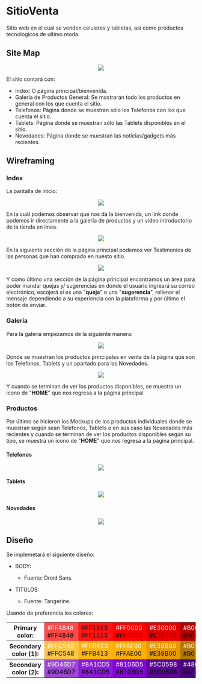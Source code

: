 # SitioVenta
Sitio web en el cual se venden celulares y tabletas, asi como productos tecnologicos de ultimo moda.


## Site Map

<p align="center">
  <img src="docs/images/MapaSitio.png" />
</p>

El sitio contará con:
  * Index: O página principal/bienvenida.
  * Galería de Productos General: Se mostrarán todo los productos en general con los que cuenta el sitio.
  * Telefonos: Página donde se muestran sólo los Telefonos con los que cuenta el sitio.
  * Tablets: Página donde se muestran sólo las Tablets disponibles en el sitio.
  * Novedades: Página donde se muestran las noticias/gadgets más recientes.

## Wireframing

### Index

La pantalla de inicio:

<p align="center">
  <img src="docs/images/Mockups/Index.png" />
</p>

En la cuál podemos observar que nos da la bienvenida, un link donde podemos ir directamente a la galería de productos y un video introductorio de la tienda en linea.

<p align="center">
  <img src="docs/images/Mockups/Index2.png" />
</p>

En la siguiente sección de la página principal podemos ver Testimonios de las personas que han comprado en nuesto sitio.

<p align="center">
  <img src="docs/images/Mockups/Index3.png" />
</p>

Y como último una sección de la página principal encontramos un área para poder mandar quejas y/ sugerencias en donde el usuario ingreará su correo electrónico, escojerá si es una "**queja**" o una "**sugerencia**", rellenar el mensaje dependiendo a su experiencia con la plataforma y por último el botón de enviar.

### Galería

Para la galería empezamos de la siguiente manera:

<p align="center">
  <img src="docs/images/Mockups/GaleriaGeneral.png" />
</p>

Donde se muestran los productos principales en venta de la página que son los Telefonos, Tablets y un apartado para las Novedades.

<p align="center">
  <img src="docs/images/Mockups/GaleriaGenerall2.png" />
</p>

Y cuando se terminan de ver los productos disponibles, se muestra un icono de "**HOME**" que nos regresa a la página principal.


### Productos

Por último se hicieron los Mockups de los productos individuales donde se muestran según sean Telefonos, Tablets o en sus caso las Novedades más recientes y cuando se terminan de ver los productos disponibles según su tipo, se muestra un icono de "**HOME**" que nos regresa a la página principal.

#### Telefonos

<p align="center">
  <img src="docs/images/Mockups/Telefonos.png" />
</p>

#### Tablets

<p align="center">
  <img src="docs/images/Mockups/Tablets.png" />
</p>

#### Novedades

<p align="center">
  <img src="docs/images/Mockups/Novedades.png" />
</p>

## Diseño

  Se implemetará el siguiente diseño:

  * BODY:
    * Fuente: Droid Sans.

  * TITULOS:
    * Fuente: Tangerine.


  Usando de preferencia los colores:

  <table class="color-table">
  	<tr>
  		<th>Primary color:</th>
  		<td style="background-color: #FF4848;">
  			<div style="color: white">#FF4848</div>
  			<div style="color: black">#FF4848</div>
  		</td>
  		<td style="background-color: #FF1313">
  			<div class="white">#FF1313</div>
  			<div class="black">#FF1313</div>
  		</td>
  		<td style="background-color: #FF0000">
  			<div style="color: white">#FF0000</div>
  			<div style="color: black">#FF0000</div>
  		</td>
  		<td style="background-color:#E30000 ">
  			<div style="color: white">#E30000</div>
  			<div style="color: black">#E30000</div>
  		</td>
  		<td style="background-color:#B00000 ">
  			<div style="color: white">#B00000</div>
  			<div style="color: black">#B00000</div>
  		</td>
  	</tr>
  	<tr>
  		<th>Secondary color (1):</th>
  		<td style="background-color:#FFC548 ">
  			<div style="color: white">#FFC548</div>
  			<div style="color: black">#FFC548</div>
  		</td>
  		<td style="background-color:#FFB413 ">
  			<div style="color: white">#FFB413</div>
  			<div style="color: black">#FFB413</div>
  		</td>
  		<td style="background-color:#FFAE00 ">
  			<div style="color: white">#FFAE00</div>
  			<div style="color: black">#FFAE00</div>
  		</td>
  		<td style="background-color:#E39B00 ">
  			<div style="color: white">#E39B00</div>
  			<div style="color: black">#E39B00</div>
  		</td>
  		<td style="background-color:#B07800 ">
  			<div style="color: white">#B07800</div>
  			<div style="color: black">#B07800</div>
  		</td>
  	</tr>
  	<tr>
  		<th>Secondary color (2):</th>
  		<td style="background-color:#9D46D7 ">
  			<div style="color: white">#9D46D7</div>
  			<div style="color: black">#9D46D7</div>
  		</td>
  		<td style="background-color:#8A1CD5 ">
  			<div style="color: white">#8A1CD5</div>
  			<div style="color: black">#8A1CD5</div>
  		</td>
  		<td style="background-color:#8106D5 ">
  			<div style="color: white">#8106D5</div>
  			<div style="color: black">#8106D5</div>
  		</td>
  		<td style="background-color:#5C0598 ">
  			<div style="color: white">#5C0598</div>
  			<div style="color: black">#5C0598</div>
  		</td>
  		<td style="background-color:#480376 ">
  			<div style="color: white">#480376</div>
  			<div style="color: black">#480376</div>
  		</td>
  	</tr>
  </table>

